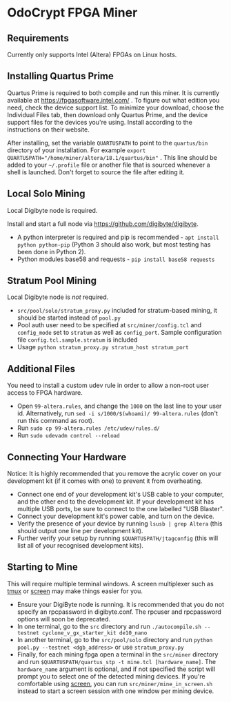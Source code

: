 OdoCrypt FPGA Miner
===================

Requirements
------------

Currently only supports Intel (Altera) FPGAs on Linux hosts.

Installing Quartus Prime
------------------------

Quartus Prime is required to both compile and run this miner.  It is currently available at
<https://fpgasoftware.intel.com/> .  To figure out what edition you need, check the device
support list.  To minimize your download, choose the Individual Files tab, then download only
Quartus Prime, and the device support files for the devices you're using.  Install according
to the instructions on their website.

After installing, set the variable ``QUARTUSPATH`` to point to the ``quartus/bin`` directory of
your installation.  For example ``export QUARTUSPATH="/home/miner/altera/18.1/quartus/bin"`` .
This line should be added to your ``~/.profile`` file or another file that is sourced whenever a
shell is launched.  Don't forget to source the file after editing it.

Local Solo Mining
-----------------

Local Digibyte node is required.

Install and start a full node via <https://github.com/digibyte/digibyte>.

* A python interpreter is required and pip is recommended - ``apt install python python-pip`` (Python 3 should also work, but most testing has been done in Python 2).
* Python modules base58 and requests - ``pip install base58 requests``

Stratum Pool Mining
-------------------

Local Digibyte node is *not* required.

* ``src/pool/solo/stratum_proxy.py`` included for stratum-based mining, it should be started instead of ``pool.py``
* Pool auth user need to be specified at ``src/miner/config.tcl`` and ``config_mode`` set to ``stratum`` as well as ``config_port``. Sample configuration file ``config.tcl.sample.stratum`` is included
* Usage ``python stratum_proxy.py stratum_host stratum_port``

Additional Files
----------------

You need to install a custom udev rule in order to allow a non-root user access to FPGA hardware.

* Open ``99-altera.rules``, and change the ``1000`` on the last line to your user id.  Alternatively, run ``sed -i s/1000/$(whoami)/ 99-altera.rules`` (don't run this command as root).
* Run ``sudo cp 99-altera.rules /etc/udev/rules.d/``
* Run ``sudo udevadm control --reload``

Connecting Your Hardware
------------------------

Notice: It is highly recommended that you remove the acrylic cover on your development kit (if it comes with one) to prevent it from overheating.

* Connect one end of your development kit's USB cable to your computer, and the other end to the development kit.  If your development kit has multiple USB ports, be sure to connect to the one labelled "USB Blaster".
* Connect your development kit's power cable, and turn on the device.
* Verify the presence of your device by running ``lsusb | grep Altera`` (this should output one line per development kit).
* Further verify your setup by running ``$QUARTUSPATH/jtagconfig`` (this will list all of your recognised development kits).

Starting to Mine
----------------

This will require multiple terminal windows.  A screen multiplexer such as [tmux](https://github.com/tmux/tmux/wiki) or [screen](https://www.gnu.org/software/screen/) may make things easier for you.

* Ensure your DigiByte node is running.  It is recommended that you do not specify an rpcpassword in digibyte.conf.  The rpcuser and rpcpassword options will soon be deprecated.
* In one terminal, go to the ``src`` directory and run ``./autocompile.sh --testnet cyclone_v_gx_starter_kit de10_nano``
* In another terminal, go to the ``src/pool/solo`` directory and run ``python pool.py --testnet <dgb_address>`` or use ``stratum_proxy.py``
* Finally, for each mining fpga open a terminal in the ``src/miner`` directory and run ``$QUARTUSPATH/quartus_stp -t mine.tcl [hardware_name]``.  The ``hardware_name`` argument is optional, and if not specified the script will prompt you to select one of the detected mining devices.  If you're comfortable using [screen](https://www.gnu.org/software/screen/), you can run ``src/miner/mine_in_screen.sh`` instead to start a screen session with one window per mining device.

